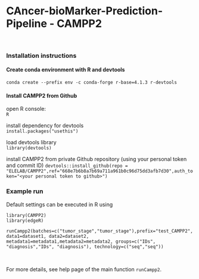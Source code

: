 # CAncer-bioMarker-Prediction-Pipeline - CAMPP2  #
<br/>

### Installation instructions

#### Create conda environment with R and devtools
`conda create --prefix env -c conda-forge r-base=4.1.3 r-devtools`

#### Install CAMPP2 from Github
open R console: <br/>
`R` <br/>


install dependency for devtools <br/>
`install.packages("usethis")`

load devtools library <br/>
`library(devtools)`

install CAMPP2 from private Github repository (using your personal token and commit ID)
`devtools::install_github(repo = "ELELAB/CAMPP2",ref="668e7b6b8a7b69a711a961b0c96d75dd3afb7d30",auth_token="<your personal token to github>")`

### Example run
Default settings can be executed in R using 
```
library(CAMPP2)
library(edgeR)

runCampp2(batches=c("tumor_stage","tumor_stage"),prefix="test_CAMPP2", data1=dataset1, data2=dataset2, metadata1=metadata1,metadata2=metadata2, groups=c("IDs", "diagnosis","IDs", "diagnosis"), technology=c("seq","seq"))

```
<br/>

For more details, see help page of the main function `runCampp2`.

